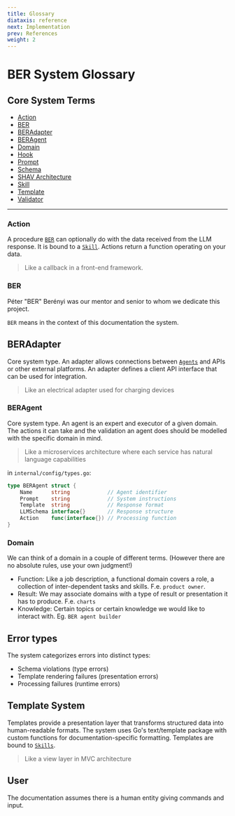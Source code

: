 ```yaml
---
title: Glossary
diataxis: reference
next: Implementation
prev: References
weight: 2
---
```



# BER System Glossary
## Core System Terms
- [Action](#Action)
- [BER](#BER)
- [BERAdapter](#BERAdapter)
- [BERAgent](#BERAgent)
- [Domain](#Domain)
- [Hook](#Hook)
- [Prompt](#Prompt)
- [Schema](#Schema)
- [SHAV Architecture](#SHAV)
- [Skill](#Skill)
- [Template](#Template)
- [Validator](#Validator)

---

### Action
A procedure [`BER`](#BER) can optionally do with the data received from the LLM response. It is bound to a [`Skill`](#Skill). Actions return a function operating on your data.
> Like a callback in a front-end framework.

### BER
Péter "BER" Berényi was our mentor and senior to whom we dedicate this project.

`BER` means in the context of this documentation the system. 

## BERAdapter
Core system type. An adapter allows connections between [`Agents`](#BERAgent) and APIs or other external platforms. An adapter defines a client API interface that can be used for integration.
> Like an electrical adapter used for charging devices

### BERAgent
Core system type. An agent is an expert and executor of a given domain. The actions it can take and the validation an agent does should be modelled with the specific domain in mind.
> Like a microservices architecture where each service has natural language capabilities

in `internal/config/types.go`:

```go
type BERAgent struct {
    Name      string            // Agent identifier
    Prompt    string            // System instructions
    Template  string            // Response format
    LLMSchema interface{}       // Response structure
    Action    func(interface{}) // Processing function
}
```

### Domain
We can think of a domain in a couple of different terms. (However there are no absolute rules, use your own judgment!)
 - Function: Like a job description, a functional domain covers a role, a collection of inter-dependent tasks and skills. F.e. `product owner`.
 - Result: We may associate domains with a type of result or presentation it has to produce. F.e. `charts`
 - Knowledge: Certain topics or certain knowledge we would like to interact with. Eg. `BER agent builder`

## Error types
The system categorizes errors into distinct types:
- Schema violations (type errors)
- Template rendering failures (presentation errors)
- Processing failures (runtime errors)


## Template System
Templates provide a presentation layer that transforms structured data into human-readable formats. The system uses Go's text/template package with custom functions for documentation-specific formatting. Templates are bound to [`Skills`](#Skills). 
> Like a view layer in MVC architecture

## User
The documentation assumes there is a human entity giving commands and input.
